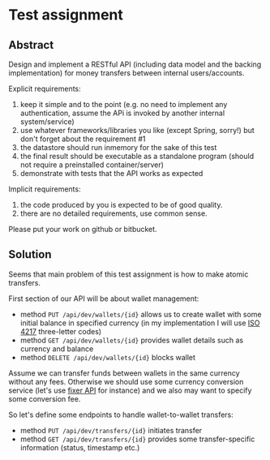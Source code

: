 # Test assignment

## Abstract

Design and implement a RESTful API (including data model and the backing implementation) for money transfers between internal users/accounts.

Explicit requirements:

1. keep it simple and to the point (e.g. no need to implement any authentication, assume the APi is invoked by another internal system/service)
2. use whatever frameworks/libraries you like (except Spring, sorry!) but don't forget about the requirement #1
3. the datastore should run in­memory for the sake of this test
4. the final result should be executable as a standalone program (should not require a pre­installed container/server)
5. demonstrate with tests that the API works as expected

Implicit requirements:

1. the code produced by you is expected to be of good quality.
2. there are no detailed requirements, use common sense.

Please put your work on github or bitbucket.

## Solution

Seems that main problem of this test assignment is how to make atomic transfers.

First section of our API will be about wallet management:

- method `PUT /api/dev/wallets/{id}` allows us to create wallet with some initial balance in specified currency (in my implementation I will use [ISO 4217](http://www.iso.org/iso/home/standards/currency_codes.htm) three-letter codes)
- method `GET /api/dev/wallets/{id}` provides wallet details such as currency and balance
- method `DELETE /api/dev/wallets/{id}` blocks wallet

Assume we can transfer funds between wallets in the same currency without any fees. Otherwise we should use some currency conversion service (let's use [fixer API](http://fixer.io) for instance) and we also may want to specify some conversion fee.

So let's define some endpoints to handle wallet-to-wallet transfers:

- method `PUT /api/dev/transfers/{id}` initiates transfer
- method `GET /api/dev/transfers/{id}` provides some transfer-specific information (status, timestamp etc.)